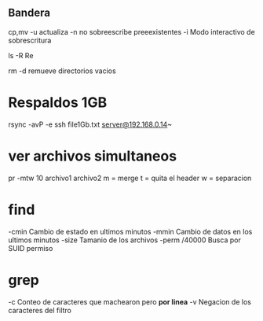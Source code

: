## Bandera 
cp,mv
    -u actualiza
    -n no sobreescribe preeexistentes
    -i Modo interactivo de sobrescritura

ls 
    -R Re

rm
    -d remueve directorios vacios

# Respaldos  1GB 
rsync -avP -e ssh file1Gb.txt server@192.168.0.14~



# ver archivos simultaneos
pr -mtw 10 archivo1 archivo2
m = merge
t = quita el header
w = separacion


# find

-cmin Cambio de estado en ultimos minutos
-mmin Cambio de datos en los ultimos minutos
-size Tamanio de los archivos 
-perm /40000 Busca por SUID permiso 


# grep
-c Conteo de caracteres que machearon pero **por linea**
-v Negacion de los caracteres del filtro

# 





